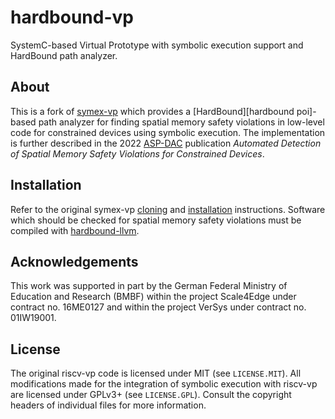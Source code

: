 # hardbound-vp

SystemC-based Virtual Prototype with symbolic execution support and HardBound path analyzer.

## About

This is a fork of [symex-vp][symex-vp github] which provides a
[HardBound][hardbound poi]-based path analyzer for finding spatial
memory safety violations in low-level code for constrained devices using
symbolic execution. The implementation is further described in the 2022
[ASP-DAC][asp-dac web] publication *Automated Detection of Spatial
Memory Safety Violations for Constrained Devices*.

## Installation

Refer to the original symex-vp [cloning][symex-vp clone] and
[installation][symex-vp install] instructions. Software which
should be checked for spatial memory safety violations must be
compiled with [hardbound-llvm][hardbound-llvm github].

## Acknowledgements

This work was supported in part by the German Federal Ministry of
Education and Research (BMBF) within the project Scale4Edge under
contract no. 16ME0127 and within the project VerSys under contract
no. 01IW19001.

## License

The original riscv-vp code is licensed under MIT (see `LICENSE.MIT`).
All modifications made for the integration of symbolic execution with
riscv-vp are licensed under GPLv3+ (see `LICENSE.GPL`). Consult the
copyright headers of individual files for more information.

[riscv-vp github]: https://github.com/agra-uni-bremen/riscv-vp
[wikipedia symex]: https://en.wikipedia.org/wiki/Symbolic_execution
[z3 repo]: https://github.com/Z3Prover/z3
[llvm website]: https://llvm.org/
[cmake website]: https://cmake.org/
[boost website]: https://www.boost.org/
[sifive hifive1]: https://www.sifive.com/boards/hifive1
[riot website]: https://riot-os.org/
[zephyr website]: https://riot-os.org/
[riscv-compliance github]: https://github.com/riscv/riscv-compliance/
[symex-vp github]: https://github.com/agra-uni-bremen/symex-vp
[symex-vp clone]: https://github.com/agra-uni-bremen/symex-vp/blob/7fd4dbaba2dac28b9c51fd1c3edfa78ac112c668/README.md#cloning
[symex-vp install]: https://github.com/agra-uni-bremen/symex-vp/blob/7fd4dbaba2dac28b9c51fd1c3edfa78ac112c668/README.md#installation
[hardbound doi]: https://doi.org/10.1145/1353535.1346295
[asp-dac web]: https://aspdac2022.github.io/index.html
[hardbound-llvm github]: https://github.com/agra-uni-bremen/hardbound-llvm
